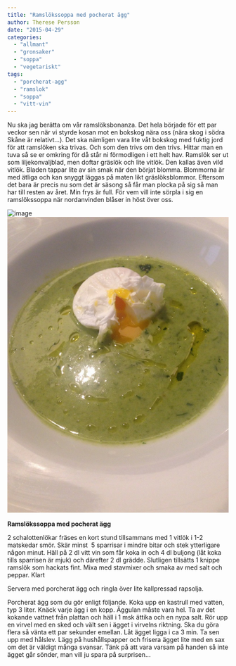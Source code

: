 ```yaml
---
title: "Ramslökssoppa med pocherat ägg"
author: Therese Persson
date: "2015-04-29"
categories: 
  - "allmant"
  - "gronsaker"
  - "soppa"
  - "vegetariskt"
tags: 
  - "porcherat-agg"
  - "ramslok"
  - "soppa"
  - "vitt-vin"
---
```


Nu ska jag berätta om vår ramslöksbonanza. Det hela började för ett par veckor sen när vi styrde kosan mot en bokskog nära oss (nära skog i södra Skåne är relativt...). Det ska nämligen vara lite våt bokskog med fuktig jord för att ramslöken ska trivas. Och som den trivs om den trivs. Hittar man en tuva så se er omkring för då står ni förmodligen i ett helt hav. Ramslök ser ut som liljekonvaljblad, men doftar gräslök och lite vitlök. Den kallas även vild vitlök. Bladen tappar lite av sin smak när den börjat blomma. Blommorna är med ätliga och kan snyggt läggas på maten likt gräslöksblommor. Eftersom det bara är precis nu som det är säsong så får man plocka på sig så man har till resten av året. Min frys är full. För vem vill inte sörpla i sig en ramslökssoppa när nordanvinden blåser in höst över oss.

![image](/static/img/image11-e1430374350574-768x1024.jpg)
![image](/static/img/image10-e1430374371545-768x1024.jpg)

**Ramslökssoppa med pocherat ägg**

2 schalottenlökar fräses en kort stund tillsammans med 1 vitlök i 1-2 matskedar smör. Skär minst  5 sparrisar i mindre bitar och stek ytterligare någon minut. Häll på 2 dl vitt vin som får koka in och 4 dl buljong (låt koka tills sparrisen är mjuk) och därefter 2 dl grädde. Slutligen tillsätts 1 knippe ramslök som hackats fint. Mixa med stavmixer och smaka av med salt och peppar. Klart

Servera med porcherat ägg och ringla över lite kallpressad rapsolja.

Porcherat ägg som du gör enligt följande. Koka upp en kastrull med vatten, typ 3 liter. Knäck varje ägg i en kopp. Äggulan måste vara hel. Ta av det kokande vattnet från plattan och häll i 1 msk ättika och en nypa salt. Rör upp en virvel med en sked och vält sen i ägget i virvelns riktning. Ska du göra flera så vänta ett par sekunder emellan. Låt ägget ligga i ca 3 min. Ta sen upp med hålslev. Lägg på hushållspapper och frisera ägget lite med en sax om det är väldigt många svansar. Tänk på att vara varsam på handen så inte ägget går sönder, man vill ju spara på surprisen...
